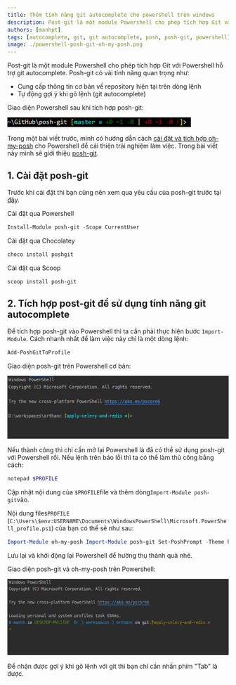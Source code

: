 ```yaml
---
title: Thêm tính năng git autocomplete cho powershell trên windows
description: Post-git là một module Powershell cho phép tích hợp Git với Powershell. Hỗ trợ hiển thị các thông tin cơ bản và git autocomplete.
authors: [manhpt]
tags: [autocomplete, git, git autocomplete, posh, posh-git, powershell]
image: ./powershell-posh-git-oh-my-posh.png
---
```


Post-git là một module Powershell cho phép tích hợp Git với Powershell hỗ trợ git autocomplete. Posh-git có vài tính năng quan trọng như:

- Cung cấp thông tin cơ bản về repository hiện tại trên dòng lệnh
- Tự động gợi ý khi gõ lệnh (git autocomplete)

Giao diện Powershell sau khi tích hợp posh-git:

![demo-posh-git-on-powershell](./PromptDefaultLong.png)

<!-- truncate -->

Trong một bài viết trước, mình có hướng dẫn cách [cài đặt và tích hợp oh-my-posh](../2021-03-30-su-dung-oh-my-posh-de-powershell-tro-nen-hap-dan-hon/index.md) cho Powershell để cải thiện trải nghiệm làm việc. Trong bài viết này mình sẽ giới thiệu [posh-git](https://github.com/dahlbyk/posh-git).

## 1. Cài đặt posh-git

Trước khi cài đặt thì bạn cũng nên xem qua yêu cầu của posh-git trước tại [đây](https://github.com/dahlbyk/posh-git#prerequisites).

Cài đặt qua Powershell

```powershell
Install-Module posh-git -Scope CurrentUser
```

Cài đặt qua Chocolatey

```powershell
choco install poshgit
```

Cài đặt qua Scoop

```powershell
scoop install posh-git
```

## 2. Tích hợp post-git để sử dụng tính năng git autocomplete

Để tích hợp posh-git vào Powershell thì ta cần phải thực hiện bước `Import-Module`. Cách nhanh nhất để làm việc này chỉ là một dòng lệnh:

```powershell
Add-PoshGitToProfile
```

Giao diện posh-git trên Powershell cơ bản:

![powershell-post-git](./powershell-post-git.png)

Nếu thành công thì chỉ cần mở lại Powershell là đã có thể sử dụng posh-git với Powershell rồi. Nếu lệnh trên báo lỗi thì ta có thể làm thủ công bằng cách:

```powershell
notepad $PROFILE
```

Cập nhật nội dung của `$PROFILE`file và thêm dòng`Import-Module posh-git`vào.

Nội dung file`$PROFILE` (`C:\Users\$env:USERNAME\Documents\WindowsPowerShell\Microsoft.PowerShell_profile.ps1`) của bạn có thể sẽ như sau:

```powershell
Import-Module oh-my-posh Import-Module posh-git Set-PoshPrompt -Theme honukai
```

Lưu lại và khởi động lại Powershell để hưởng thụ thành quả nhé.

Giao diện posh-git và oh-my-posh trên Powershell:

![powershell-posh-git-oh-my-posh](./powershell-posh-git-oh-my-posh.png)

Để nhận được gợi ý khi gõ lệnh với git thì bạn chỉ cần nhấn phím "Tab" là được.
